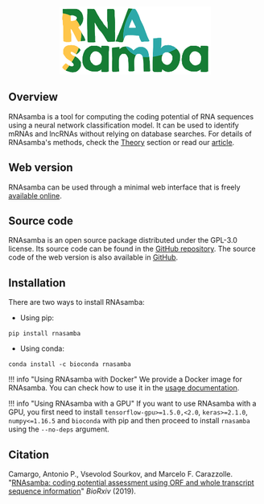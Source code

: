 <p align="center"><img src="https://raw.githubusercontent.com/apcamargo/RNAsamba/master/logo.png" width="300rem"></p>

## Overview

RNAsamba is a tool for computing the coding potential of RNA sequences using a neural network classification model. It can be used to identify mRNAs and lncRNAs without relying on database searches. For details of RNAsamba's methods, check the [Theory](theory.md) section or read our [article](https://www.biorxiv.org/content/10.1101/620880v1).

## Web version

RNAsamba can be used through a minimal web interface that is freely [available online](https://rnasamba.lge.ibi.unicamp.br/).

## Source code

RNAsamba is an open source package distributed under the GPL-3.0 license. Its source code can be found in the [GitHub repository](https://github.com/apcamargo/RNAsamba/). The source code of the web version is also available in [GitHub](https://github.com/apcamargo/rnasamba-webapp/).

## Installation

There are two ways to install RNAsamba:

- Using pip:

```
pip install rnasamba
```

- Using conda:

```
conda install -c bioconda rnasamba
```

!!! info "Using RNAsamba with Docker"
    We provide a Docker image for RNAsamba. You can check how to use it in the [usage documentation](usage.md#using-the-docker-image).

!!! info "Using RNAsamba with a GPU"
    If you want to use RNAsamba with a GPU, you first need to install `tensorflow-gpu>=1.5.0,<2.0`, `keras>=2.1.0`, `numpy<=1.16.5` and `bioconda` with pip and then proceed to install `rnasamba` using the `--no-deps` argument.

## Citation

Camargo, Antonio P., Vsevolod Sourkov, and Marcelo F. Carazzolle. "[RNAsamba: coding potential assessment using ORF and whole transcript sequence information](https://www.biorxiv.org/content/10.1101/620880v1)" *BioRxiv* (2019).